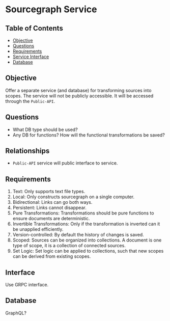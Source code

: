 # Sourcegraph Service 

## Table of Contents 
- [Objective](#objective)
- [Questions](#questions)
- [Requirements](#requirements)
- [Service Interface](#interface)
- [Database](#database)

## Objective
Offer a separate service (and database) for transforming sources into scopes. The service will not be publicly accessible. It will be accessed through the `Public-API`.

## Questions
- What DB type should be used? 
- Any DB for functions? How will the functional transformations be saved? 

## Relationships 
- `Public-API` service will public interface to service. 

## Requirements
1. Text: Only supports text file types.  
2. Local: Only constructs sourcegraph on a single computer. 
3. Bidirectional: Links can go both ways. 
4. Persistent: Links cannot disappear. 
5. Pure Transformations: Transformations should be pure functions to ensure documents are deterministic. 
6. Invertible Transformations: Only if the transformation is inverted can it be unapplied efficiently. 
6. Version-controlled: By default the history of changes is saved.
7. Scoped: Sources can be organized into collections. A document is one type of scope, it is a collection of connected sources. 
8. Set Logic: Set logic can be applied to collections, such that new scopes can be derived from existing scopes.  

## Interface
Use GRPC interface. 

## Database 
GraphQL? 
